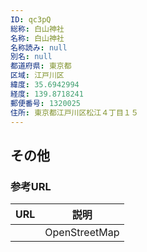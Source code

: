 ```yaml
---
ID: qc3pQ
総称: 白山神社
名称: 白山神社
名称読み: null
別名: null
都道府県: 東京都
区域: 江戸川区
緯度: 35.6942994
経度: 139.8718241
郵便番号: 1320025
住所: 東京都江戸川区松江４丁目１５
---
```


## その他

### 参考URL

| URL | 説明          |
| --- | ------------- |
|     | OpenStreetMap |
